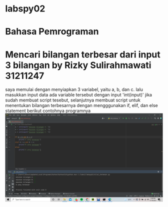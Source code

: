 # labspy02
# Bahasa Pemrograman
# Mencari bilangan terbesar dari input 3 bilangan by Rizky Sulirahmawati 31211247

saya memulai dengan menyiapkan 3 variabel, yaitu a, b, dan c. lalu masukkan input data ada variable tersebut dengan input 'int(input)'
jika sudah membuat script tesebut, selanjutnya membuat script untuk menentukan bilangan terbesarnya dengan mengggunakan if, elif, dan else statement
berikut contohnya programnya
![gambar 1](pict/ss1.png)